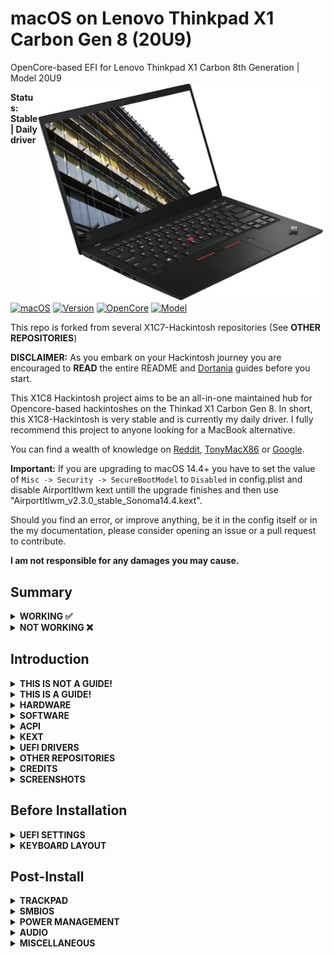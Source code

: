 # macOS on Lenovo Thinkpad X1 Carbon Gen 8 (20U9)

OpenCore-based EFI for Lenovo Thinkpad X1 Carbon 8th Generation | Model 20U9
<img align="right" src="https://raw.githubusercontent.com/HJebbour/ThinkPad-X1C8-Hackintosh/main/Docs/X1C8.png" alt="Lenovo ThinkPad X1 Carbon Gen 8" width="460">

**Status: Stable | Daily driver**

[![macOS](https://img.shields.io/badge/macOS-Sonoma-green.svg)](https://www.apple.com/macos/monterey/)
[![Version](https://img.shields.io/badge/14.5-green.svg)](https://support.apple.com/en-us/HT212585#macos122)
[![OpenCore](https://img.shields.io/badge/OpenCore-1.0.0-blue.svg)](https://github.com/acidanthera/OpenCorePkg/releases/tag/0.7.7)
[![Model](https://img.shields.io/badge/Model-20U9-red)](https://www.lenovo.com/us/en/p/laptops/thinkpad/thinkpadx1/x1-carbon-gen-8-/20u9005mus)

This repo is forked from several X1C7-Hackintosh repositories (See **OTHER REPOSITORIES**)

**DISCLAIMER:**
As you embark on your Hackintosh journey you are encouraged to **READ** the entire README and [Dortania](https://dortania.github.io/getting-started/) guides before you start.

This X1C8 Hackintosh project aims to be an all-in-one maintained hub for Opencore-based hackintoshes on the Thinkad X1 Carbon Gen 8. In short, this X1C8-Hackintosh is very stable and is currently my daily driver. I fully recommend this project to anyone looking for a MacBook alternative.

You can find a wealth of knowledge on [Reddit](https://www.reddit.com/r/hackintosh/), [TonyMacX86](https://www.tonymacx86.com) or [Google](https://www.google.com).

**Important:** If you are upgrading to macOS 14.4+ you have to set the value of `Misc -> Security -> SecureBootModel` to `Disabled` in config.plist and disable AirportItlwm kext untill the upgrade finishes and then use "AirportItlwm_v2.3.0_stable_Sonoma14.4.kext".

Should you find an error, or improve anything, be it in the config itself or in the my documentation, please consider opening an issue or a pull request to contribute.

**I am not responsible for any damages you may cause.**

## Summary

<details>  

<summary><strong>WORKING ✅</strong></summary>
<br>

> ### Video and Audio
| Feature                              | Status | Dependency          | Remarks                      |
| :----------------------------------- | ------ | ------------------- | ---------------------------- |
| Full Graphics Accleration (QE/CI) | ✅ | `WhateverGreen.kext` & `AAPL,ig-platform-id` = 0900A53E & `device-id` = C89B0000 | - |
| Audio Output | ✅ | `AppleALC.kext` with Layout ID = 71 | - |
| Audio Speakers | ✅ | `AppleALC.kext` with Layout ID = 71 | You have to manually aggregate the two output using "Audio MIDI Setup" to have 4 speakers working |
| Audio Input | ✅ | `AppleALC.kext` with Layout ID = 71 | Headset microphone is inconsistent and needs more testing |
| Automatic Headphone Output Switching | ✅ | `AppleALC.kext` with Layout ID = 71 | - |

> ### Power Management
| Feature                              | Status | Dependency          | Remarks                      |
| :----------------------------------- | ------ | ------------------- | ---------------------------- |
| Battery | ✅ | `ECEnabler.kext` | Battery life is native compared to Windows and Linux |
| CPU Power Management (SpeedShift) | ✅ | `CPUFriend.kext` with `CPUFriendDataProvider.kext` | - |
| iGPU Power Management | ✅ | `SSDT-PLUG.aml` | - |
| NVMe Drive Battery Management | ✅ | `NVMeFix.kext` | Improves NVMe drive power management |
| S3 Sleep / Hibernation Mode 3 | ✅ | - | - |

> ### Connectivity
| Feature                              | Status | Dependency          | Remarks                      |
| :----------------------------------- | ------ | ------------------- | ---------------------------- |
| WiFi | ✅ | `AirportIltwm.kext` | - |
| Bluetooth | ✅ | `IntelBluetoothFirmware.kext`, `BlueToolFixup.kext`, and `USBMap.kext` | Headset's microphone is not working via Bluetooth |
| Ethernet | ✅ | `IntelMausi.kext` | - |
| HDMI 1.4 | ✅ | BusID patching | It only works properly after being put to sleep and woken up once (Hotplug & 4K resolution are supported) |
| 1st USB-C (Display output) | ✅ | - | It only works properly after being put to sleep and woken up once (Hotplug & 4K resolution are supported) |
| 2nd USB-C (Display output) | ✅ | - | It works properly (Hotplug is supported) |
| USB 2.0 / USB 3.0 | ✅ | `USBMap.kext` | Create your own USBMap.kext using [CorpNewt](https://github.com/corpnewt/USBMap) |
| USB 3.1 (Type-C) | ✅ | `USBMap.kext` and enable Thunderbolt 3 in `BIOS` | Hotplug is working |
| USB Power Properties in macOS | ✅ | - | - |
| ThinkPad USB-C Docking Station | ✅ | - | Work smoothly |

> ### Display, TrackPad, TrackPoint, Keyboard, and Webcam
| Feature                              | Status | Dependency          | Remarks                      |
| :----------------------------------- | ------ | ------------------- | ---------------------------- |
| Brightness Adjustments | ✅ | `WhateverGreen.kext`, `SSDT-PNLF.aml`, `enable-backlight-smoother` property, and `BrightnessKeys.kext`| `enable-backlight-smoother` property is optional for smoother birghtness adjustments |
| TrackPoint | ✅ | `VoodooPS2Controller.kext` | - |
| TrackPad | ✅ | `VoodooI2C.kext` and `VoodooI2CHID.kext` | - |
| Built-in Keyboard | ✅ | `VoodooPS2Controller.kext` | - |
| Webcam | ✅ | `USBMap.kext` | - |


> ### macOS Continuity
| Feature                              | Status | Dependency          | Remarks                      |
| :----------------------------------- | ------ | ------------------- | ---------------------------- |
| iCloud, iMessage, FaceTime | ✅ | Whitelisted Apple ID, Valid SMBIOS See [Dortania / OpenCore-Install-Guide](https://dortania.github.io/OpenCore-Post-Install/universal/iservices.html) | Switch to itlwm.kext in order to work with macOS Sonoma |
| Sidecar (wired) | ✅ | - | Tested with iPad Pro M1 with USB-C to USB-C cable |

> ### Miscellaneous
| Feature                              | Status | Dependency          | Remarks                      |
| :----------------------------------- | ------ | ------------------- | ---------------------------- |
| Multiple Boot | ✅ | - | macOS, Windows, and Linux distributions (Use [this](https://dortania.github.io/OpenCore-Multiboot/empty/samedisk.html#precautions) guide to setup dual boot on the same drive) |
| Boot chime | ✅ | - | Working like a charme |
| Fan Control / Multimedia Keys | ✅ | `YogaSMC.kext` | I modified YogaSMC.kext in order to work with my setup |
| FireVault 2 | ✅ | - | Working but the keyboard layout during boot is messed up! |

</details>  

<details>  
<summary><strong>NOT WORKING ❌</strong></summary>
<br>

| Feature                              | Status | Dependency          | Remarks                      |
| :----------------------------------- | ------ | ------------------- | ---------------------------- |
| Fingerprint Reader | ❌ | - | Will never work |
| Wireless WAN | ❌ | `DISABLED` in BIOS to save power. | Unable to investigate as I have no need and my model did not come with WWAN |
| DRM | ❌ | iGPU | DRM is broken with iGPUs |
| Internal Microphone | ❌ | - | I hope it will work one day |
| Thunderbolt 3 | ❌ | - | Not working |
| Continuity Camera | ❌ | - | Not working with Intel wireless cards |
| AirDrop | ❌ | - | Not working with Intel wireless cards |
| Apple Watch Auto Unlock | ❌ | - | Not working with Intel wireless cards |
| Instant Hotspot | ❌ | - | Not working with Intel wireless cards |
| Sidecar (wireless) | ❌ | - | Not working with Intel wireless cards |
| Continuity Markup and Sketch | ❌ | - | Not working with Intel wireless cards |
| Handoff | ❌ | - | Support dropped with macOS Sonoma and the new AirportIltwm kext |
| Universal Clipboard | ❌ | - | Support dropped with macOS Sonoma and the new AirportIltwm kext |
| SMS & Phone Call via iPhone | ❌ | - | Support dropped with macOS Sonoma and the new AirportIltwm kext |
| AirPlay to Mac | ❌ | - | Support dropped with macOS Sonoma and the new AirportIltwm kext |

</details>  

## Introduction

<details> 
<summary><strong>THIS IS NOT A GUIDE!</strong></summary>
</br>

This is not a guide. It shoud only be used as a reference. I provide some tips and tricks I learned on my journey in building a hackintosh. The best way of using this is as a supplement to the OpenCore guide. If you have questions about how to setup your specific hardware, are unclear about what to do, or would like to see the settings I've used.

I understand that some may simply add the OC and Boot folders to their EFI folder. For clarity the EFI partition needs a folder called EFI that contains the Boot and OC folder.

```EFI
EFI (drive)
	EFI
	├── BOOT
	├── OC
```

It should work and your X1C8 should boot and work fine. **You will at minimum need to generate SMBIOS values if you want Apple services to work.** Note that all error reporting/logging has been turned off in the config.plist. You will have a difficult time trouble shooting with the setup provided. You can easily turn on the error reporting and logging if you follow the Dortania guide. Best of luck.

> **NOTE** if you simply wish to copy my EFI please do the following:
>
>1. [Generate SMBIOS values](https://dortania.github.io/OpenCore-Install-Guide/config-laptop.plist/coffee-lake-plus.html#nvram) and add them in the config.plist (Use MacBookAir9,1)
>2. Ensure the value of `showpicker` is  `true` in the config.plist file to provide the opencore menu when booting. 
>3. Prepare your install [USB](https://dortania.github.io/OpenCore-Install-Guide/installer-guide/)
>4. Move the entire EFI folder (with your modifications) to the proper partition on your [USB](https://dortania.github.io/OpenCore-Install-Guide/installer-guide/mac-install.html#setting-up-opencore-s-efi-environment) (or [SSD](https://dortania.github.io/OpenCore-Post-Install/universal/oc2hdd.html) once the install is complete).
>5. [Install](https://dortania.github.io/OpenCore-Install-Guide/installation/installation-process.html#double-checking-your-work) - You'll need to select F12 to get the boot menu options and **boot from the USB each time the computer restarts** until you've copied the EFI folder onto the hard drive. You may also need to select the correct boot option during install.

</details>  

<details> 
<summary><strong>THIS IS A GUIDE!</strong></summary>
</br>

**The one and only guide to install macOS, provided by [Dortania](https://dortania.github.io/OpenCore-Install-Guide/)**

</details>  

<details>
<summary><strong>HARDWARE</strong></summary>

### Lenovo ThinkPad X1 Carbon Gen 8 (Core i7)

These are relevant components on my machine which may differ from yours, keep these in mind as you will need to adjust accordingly, depending on your machine's configuration.

| Category  | Component                                       | Note                                                         |
| --------- | ----------------------------------------------- | ------------------------------------------------------------ |
| Type | 20U9 | - |
| CPU | Intel Core i7-10510U | - |
| GPU | Intel UHD Graphics | - |
| SSD | WDC PC SN720 SDAQNTW-512G-1001 | Swapped for better compatibility, the laptop came with a Toshiba SSD |
| Screen | 14" FHD - 1920 x 1080 | - |
| Memory | 8GB / 2133MHz LPDDR3 | - |
| Battery | Integrated Li-Polymer 51Wh | - |
| Camera | 720p Camera | - |
| Wi-Fi & BT | Intel Wi-Fi 6 AX201 | - |
| Input | PS2 Keyboard & Synaptics I2C HID TrackPad | - |
| Ports | 2x USB 3.1 Gen 1 (Right USB Always On)</br> 2x USB 3.1 Type-C Gen 2 / Thunderbolt 3 (Power Delivery and DisplayPort) [Max 5120x2880 @60Hz]</br> HDMI 1.4 (Max 4096x2160 @24Hz) | - |

Refer to [ThinkPad X1 Carbon Gen 8 Specs](https://psref.lenovo.com/syspool/Sys/PDF/ThinkPad/ThinkPad_X1_Carbon_Gen_8/ThinkPad_X1_Carbon_Gen_8_Spec.PDF) for possible stock configurations.

</details>  

<details>

<summary><strong>SOFTWARE</strong></summary>
<br>

| Component      | Version |
| -------------- | ------- |
| OpenCore | 1.0.0 |
| macOS Sonoma | 14.5 |
| Windows 11 | 23H2 |
| Ubuntu | 22.04.4 LTS |
| Fedora | 40 |

</details>

<details>
<summary><strong>ACPI</strong></summary>
<br>

| Component              |
| ---------------------- |
| SSDT-AWAC |
| SSDT-ECRW |
| SSDT-PLUG |
| SSDT-PNLF |
| SSDT-THINK |
| SSDT-USBX |
| SSDT-XOSI |

</details>

<details>
<summary><strong>KEXT</strong></summary>
<br>

| Kext                   | Version |
| ---------------------- | ------- |
| AirportItlwm | 2.3.0 |
| AppleALC | 1.9.0 |
| BlueToolFixup | 2.6.8 |
| BrightnessKeys | 1.0.3 |
| CPUFriend | 1.2.7 |
| CPUFriendDataProvider | - |
| ECEnabler | 1.0.4 |
| FeatureUnlock | 1.1.5 |
| IntelBluetoothFirmware | 2.4.0 |
| IntelBTPatcher | 2.4.0 |
| IntelMausi | 1.0.7 |
| Lilu | 1.6.7 |
| NVMeFix | 1.1.1 |
| SMCBatteryManager | 1.3.2 |
| SMCProcessor | 1.3.2 |
| SMCSuperIO | 1.3.2 |
| USBMap | - |
| VirtualSMC | 1.3.2 |
| VoodooI2C | 2.8.0 |
| VoodooI2CHID | 2.8.0 |
| VoodooPS2Controller | 2.3.5 |
| WhateverGreen | 1.6.6 |
| YogaSMC | Modified version 1.5.1 |

</details>

<details><summary><strong>UEFI DRIVERS</strong></summary>
<br>

|     Driver      | Version           |
| --------------- | ----------------- |
| OpenCanopy.efi | OpenCorePkg 1.0.0 |
| OpenHfsPlus.efi | OpenCorePkg 1.0.0 |
| OpenRuntime.efi | OpenCorePkg 1.0.0 |
| AudioDxe.efi | OpenCorePkg 1.0.0 |
| CrScreenshotDxe.efi | OpenCorePkg 1.0.0 |
| Ext4Dxe.efi | OpenCorePkg 1.0.0 |
| OpenLinuxBoot.efi | OpenCorePkg 1.0.0 |
| ResetNvramEntry.efi | OpenCorePkg 1.0.0 |
| ToggleSipEntry.efi | OpenCorePkg 1.0.0 |

</details>

<details>
<summary><strong>OTHER REPOSITORIES</strong></summary>
<br>

- X1C7-Hackintosh repositories:
  - [suhrmann/x1c7-hackintosh](https://github.com/suhrmann/x1c7-hackintosh)
  - [aidanchandra/x1c7-hackintosh](https://github.com/aidanchandra/x1c7-hackintosh)
  - [seven-of-eleven/Lenovo-ThinkPad-X1C7-OC-Hackintosh](https://github.com/seven-of-eleven/Lenovo-ThinkPad-X1C7-OC-Hackintosh)
  - [huyhoang8398/x1c7-hackintosh-20R1](https://github.com/huyhoang8398/x1c7-hackintosh-20R1)
  - [EequalsMCsquare/ThinkPad-X1C7-OpenCore](https://github.com/EequalsMCsquare/ThinkPad-X1C7-OpenCore)
	
- X1C6-Hackintosh repositories:
  - [tylernguyen/x1c6-hackintosh](https://github.com/tylernguyen/x1c6-hackintosh)
  - [benbender/x1c6-hackintosh](https://github.com/benbender/x1c6-hackintosh)
  - [zhtengw/EFI-for-X1C6-hackintosh](https://github.com/zhtengw/EFI-for-X1C6-hackintosh)

</details>  

<details> 
<summary><strong>CREDITS</strong></summary>

### Credit to all these great people whom I don't know but have made my hackintosh dreams a reality:

- The guys from [Acidanthera](https://github.com/acidanthera) that make this possible
- [ben9923](https://github.com/ben9923) for [VoodooI2C](https://github.com/VoodooI2C/VoodooI2C)
- [Apple](http://apple.com) for macOS
- [CorpNewt](https://github.com/corpnewt) for [USBMap](https://github.com/corpnewt/USBMap) and [CPUFriendDataProvider](https://github.com/corpnewt/CPUFriendFriend)
- [headkaze](https://github.com/headkaze) for [Hackintool](https://github.com/headkaze/Hackintool)
- [Mieze](https://github.com/Mieze) for [IntelMausiEthernet](https://github.com/Mieze/IntelMausiEthernet)
- [OpenIntelWireless](https://github.com/OpenIntelWireless/IntelBluetoothFirmware/releases) for [IntelBluetoothFirmware](https://github.com/OpenIntelWireless/IntelBluetoothFirmware), [itlwm](https://github.com/OpenIntelWireless/itlwm) and [HeliPort](hhttps://github.com/OpenIntelWireless/HeliPort)
- People at [r/hackintosh](https://www.reddit.com/r/hackintosh/) for their advice and help
- And every other contributor

</details>  

<details><summary><strong>SCREENSHOTS</strong></summary>
    <br>
    <p float="left">
        <img src="./Docs/macOS Sonoma 14.5 - ThinkPad X1 Carbon Gen 8.png" alt="Neofetch & About This Mac" width="1000">
	<img src="./Docs/OpenCore boot picker.png" alt="Multiboot: Windows 11, Ubuntu, Fedora, and macOS" width="1000">
	<img src="./Docs/Blackmagic_Disk_Speed_Test.png" alt="Blackmagic Disk Speed Test">
	<img src="./Docs/macOS Sequoia 15 beta - ThinkPad X1 Carbon Gen 8.png" alt="Experimental support of macOS Sequoia" width="1000">
    </p>
</details> 

## Before Installation

<details><summary><strong>UEFI SETTINGS</strong></summary>
<br>
	
**Config**

- **Keyboard/Mouse**
  - `Trackpoint` **Enabled**
  - `Trackpad` **Enabled**
- **Display**
  - `Boot Display Device` **ThinkPad LCD**
  - `Total Graphics Memory` **512MB**
  - `Boot Time Extension` **Disabled**
- **CPU**
  - `Intel Hyper-Threading Technology` **Enabled**
- **Thunderbolt**
  - `Thunderbolt BIOS Assist Mode` **Disabled**
  - `Security Level` **No Security**
  - `Support in Pre Boot Environment -> Thunderbolt(TM) device` **Disabled**

**Security**

- **Memory Protection**
  - `Execution Prevention` **Enabled**
- **Virtualization**
  - `Kernel DMA Protection` **Disabled**
  - `Intel Virtualization Technology` **Enabled**
  - `Intel VT-d Feature` **Disabled**
  - `Enhanced Windows Biometric Security` **Disabled**
- **I/O Port Access**
  - `Wireless WAN` **Disabled**
- **Secure Boot**
  - `Secure Boot` **Disabled**
- **Intel SGX**
  - `Intel SGX Control` **Disabled**
- **Device Guard**
  - `Device Guard` **Disabled**

**Startup**

- `UEFI/Legacy Boot` **UEFI Only**
- `CSM Support` **No**
- `Boot Mode` **Quick**

</details>  

<details><summary><strong>KEYBOARD LAYOUT</strong></summary>
<br>

Either add as a `String` or as a `Data` (HEX Data [ProperTree](https://github.com/corpnewt/ProperTree))

Format is lang-COUNTRY:keyboard

🇺🇸 | [0] en_US - U.S --> en-US:0 --> (656e2d55 533a30 in HEX)

| Key           | Type   | Value   |
| ------------- | ------ | ------- |
| prev-lang:kbd | String | en-US:0 |


Pick your keyboard layout here:

[AppleKeyboardLayouts.txt](https://github.com/acidanthera/OpenCorePkg/blob/master/Utilities/AppleKeyboardLayouts/AppleKeyboardLayouts.txt)

</details>

## Post-Install

<details><summary><strong>TRACKPAD</strong></summary>
<br>

To improve the Trackpad in macOS, you have to disable `Force Click and haptic feedback` in `System Preferences -> Trackpad`

</details>  

<details><summary><strong>SMBIOS</strong></summary>
<br>

Use [GenSMBIOS](https://github.com/corpnewt/GenSMBIOS) to create your own serial # based off of your preferred model.

- MacBookPro16,3 -`What I used`
- MacBookPro16,2 -`Used by others`

**Note:** If you use a different SMBIOS model than the MacbookPro16,3 that I've used. The provided USB mapping will not work.  You will need to edit the `USBMap.kext` file.  You can right click on the file and select **Show Package Contents**.  From there you can open the Info.plist file in ProperTree and change MacBookPro16,3 to whatever Model ID you've chosen. This should provide a working USBMap.kext.

</details> 

<details>  
<summary><strong>POWER MANAGEMENT</strong></summary>
<br>

Generate CPUFriendDataProvider for your machine [here](https://github.com/fewtarius/CPUFriendFriend) or use those I've provided. Highly recommended that you use power management.

</details>

<details>  
<summary><strong>AUDIO</strong></summary>
<br>

Using the Layout ID 71 will enable the 4 speakers (Top front & Bottom rear) in **System Preferences>Sound** allowing you to select either set of speakers (Two Output). To combine the two you'll need to open Audio MIDI Setup and create `Multi-Output Device` with both sets of speakers. Unfortunately you can't control natively the volume of an Aggregate Device with the volume keys. You'll need to install [AggregateVolumeMenu](https://github.com/adaskar/AggregateVolumeMenu)

</details>

<details>  
<summary><strong>MISCELLANEOUS</strong></summary>
<br>

Download YogaSMC App [here](https://github.com/zhen-zen/YogaSMC/releases) to complete the Fan Control / Multimedia Keys setup.

</details>

